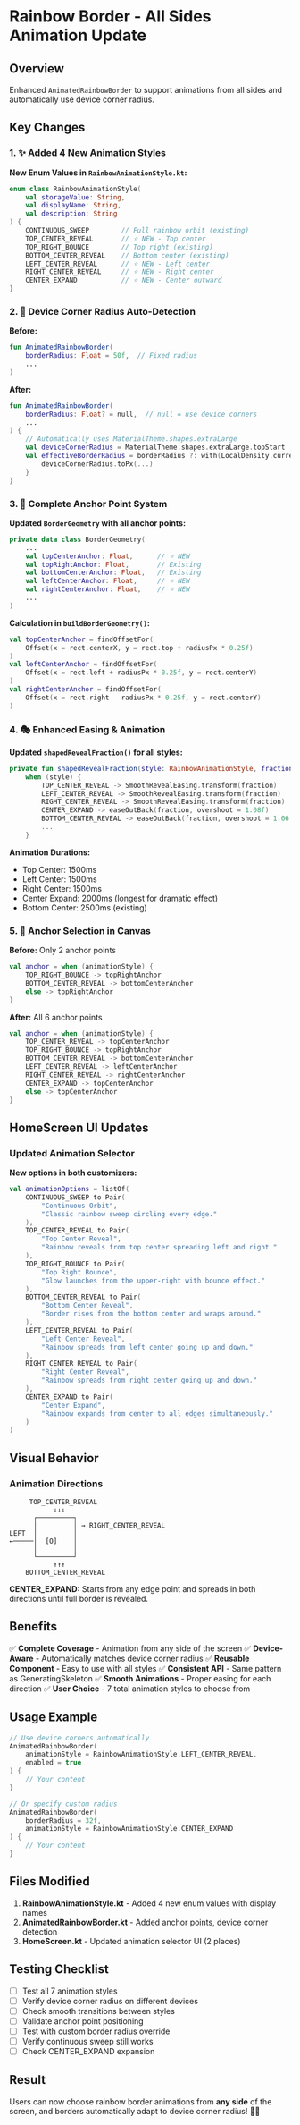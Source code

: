 # Rainbow Border - All Sides Animation Update

## Overview

Enhanced `AnimatedRainbowBorder` to support animations from all sides and automatically use device corner radius.

## Key Changes

### 1. ✨ Added 4 New Animation Styles

**New Enum Values in `RainbowAnimationStyle.kt`:**

```kotlin
enum class RainbowAnimationStyle(
    val storageValue: String,
    val displayName: String,
    val description: String
) {
    CONTINUOUS_SWEEP        // Full rainbow orbit (existing)
    TOP_CENTER_REVEAL       // ⭐ NEW - Top center
    TOP_RIGHT_BOUNCE        // Top right (existing)
    BOTTOM_CENTER_REVEAL    // Bottom center (existing)
    LEFT_CENTER_REVEAL      // ⭐ NEW - Left center
    RIGHT_CENTER_REVEAL     // ⭐ NEW - Right center
    CENTER_EXPAND           // ⭐ NEW - Center outward
}
```

### 2. 🎨 Device Corner Radius Auto-Detection

**Before:**

```kotlin
fun AnimatedRainbowBorder(
    borderRadius: Float = 50f,  // Fixed radius
    ...
)
```

**After:**

```kotlin
fun AnimatedRainbowBorder(
    borderRadius: Float? = null,  // null = use device corners
    ...
) {
    // Automatically uses MaterialTheme.shapes.extraLarge
    val deviceCornerRadius = MaterialTheme.shapes.extraLarge.topStart
    val effectiveBorderRadius = borderRadius ?: with(LocalDensity.current) { 
        deviceCornerRadius.toPx(...)
    }
}
```

### 3. 📍 Complete Anchor Point System

**Updated `BorderGeometry` with all anchor points:**

```kotlin
private data class BorderGeometry(
    ...
    val topCenterAnchor: Float,      // ⭐ NEW
    val topRightAnchor: Float,       // Existing
    val bottomCenterAnchor: Float,   // Existing
    val leftCenterAnchor: Float,     // ⭐ NEW
    val rightCenterAnchor: Float,    // ⭐ NEW
    ...
)
```

**Calculation in `buildBorderGeometry()`:**

```kotlin
val topCenterAnchor = findOffsetFor(
    Offset(x = rect.centerX, y = rect.top + radiusPx * 0.25f)
)
val leftCenterAnchor = findOffsetFor(
    Offset(x = rect.left + radiusPx * 0.25f, y = rect.centerY)
)
val rightCenterAnchor = findOffsetFor(
    Offset(x = rect.right - radiusPx * 0.25f, y = rect.centerY)
)
```

### 4. 🎭 Enhanced Easing & Animation

**Updated `shapedRevealFraction()` for all styles:**

```kotlin
private fun shapedRevealFraction(style: RainbowAnimationStyle, fraction: Float): Float = 
    when (style) {
        TOP_CENTER_REVEAL -> SmoothRevealEasing.transform(fraction)
        LEFT_CENTER_REVEAL -> SmoothRevealEasing.transform(fraction)
        RIGHT_CENTER_REVEAL -> SmoothRevealEasing.transform(fraction)
        CENTER_EXPAND -> easeOutBack(fraction, overshoot = 1.08f)
        BOTTOM_CENTER_REVEAL -> easeOutBack(fraction, overshoot = 1.06f)
        ...
    }
```

**Animation Durations:**

- Top Center: 1500ms
- Left Center: 1500ms
- Right Center: 1500ms
- Center Expand: 2000ms (longest for dramatic effect)
- Bottom Center: 2500ms (existing)

### 5. 🎯 Anchor Selection in Canvas

**Before:** Only 2 anchor points

```kotlin
val anchor = when (animationStyle) {
    TOP_RIGHT_BOUNCE -> topRightAnchor
    BOTTOM_CENTER_REVEAL -> bottomCenterAnchor
    else -> topRightAnchor
}
```

**After:** All 6 anchor points

```kotlin
val anchor = when (animationStyle) {
    TOP_CENTER_REVEAL -> topCenterAnchor
    TOP_RIGHT_BOUNCE -> topRightAnchor
    BOTTOM_CENTER_REVEAL -> bottomCenterAnchor
    LEFT_CENTER_REVEAL -> leftCenterAnchor
    RIGHT_CENTER_REVEAL -> rightCenterAnchor
    CENTER_EXPAND -> topCenterAnchor
    else -> topCenterAnchor
}
```

## HomeScreen UI Updates

### Updated Animation Selector

**New options in both customizers:**

```kotlin
val animationOptions = listOf(
    CONTINUOUS_SWEEP to Pair(
        "Continuous Orbit",
        "Classic rainbow sweep circling every edge."
    ),
    TOP_CENTER_REVEAL to Pair(
        "Top Center Reveal",
        "Rainbow reveals from top center spreading left and right."
    ),
    TOP_RIGHT_BOUNCE to Pair(
        "Top Right Bounce",
        "Glow launches from the upper-right with bounce effect."
    ),
    BOTTOM_CENTER_REVEAL to Pair(
        "Bottom Center Reveal",
        "Border rises from the bottom center and wraps around."
    ),
    LEFT_CENTER_REVEAL to Pair(
        "Left Center Reveal",
        "Rainbow spreads from left center going up and down."
    ),
    RIGHT_CENTER_REVEAL to Pair(
        "Right Center Reveal",
        "Rainbow spreads from right center going up and down."
    ),
    CENTER_EXPAND to Pair(
        "Center Expand",
        "Rainbow expands from center to all edges simultaneously."
    )
)
```

## Visual Behavior

### Animation Directions

```
     TOP_CENTER_REVEAL
           ↓↓↓
      ┌─────────┐
      │         │ → RIGHT_CENTER_REVEAL
LEFT  │         │
←─────│  [O]    │
      │         │
      └─────────┘
           ↑↑↑
    BOTTOM_CENTER_REVEAL
```

**CENTER_EXPAND:** Starts from any edge point and spreads in both directions until full border is revealed.

## Benefits

✅ **Complete Coverage** - Animation from any side of the screen
✅ **Device-Aware** - Automatically matches device corner radius
✅ **Reusable Component** - Easy to use with all styles
✅ **Consistent API** - Same pattern as GeneratingSkeleton
✅ **Smooth Animations** - Proper easing for each direction
✅ **User Choice** - 7 total animation styles to choose from

## Usage Example

```kotlin
// Use device corners automatically
AnimatedRainbowBorder(
    animationStyle = RainbowAnimationStyle.LEFT_CENTER_REVEAL,
    enabled = true
) {
    // Your content
}

// Or specify custom radius
AnimatedRainbowBorder(
    borderRadius = 32f,
    animationStyle = RainbowAnimationStyle.CENTER_EXPAND
) {
    // Your content
}
```

## Files Modified

1. **RainbowAnimationStyle.kt** - Added 4 new enum values with display names
2. **AnimatedRainbowBorder.kt** - Added anchor points, device corner detection
3. **HomeScreen.kt** - Updated animation selector UI (2 places)

## Testing Checklist

- [ ] Test all 7 animation styles
- [ ] Verify device corner radius on different devices
- [ ] Check smooth transitions between styles
- [ ] Validate anchor point positioning
- [ ] Test with custom border radius override
- [ ] Verify continuous sweep still works
- [ ] Check CENTER_EXPAND expansion

## Result

Users can now choose rainbow border animations from **any side** of the screen, and borders automatically adapt to device corner radius! 🎨✨
